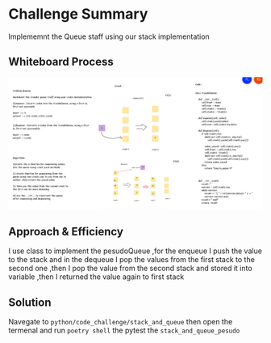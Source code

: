 # Challenge Summary
Implememnt the Queue staff using our stack implementation

## Whiteboard Process
![stack_queue_pesudo](stack_and_queue_pesudo.png)

## Approach & Efficiency
I use class to implement the pesudoQueue ,for the enqueue I push the value to the stack and in the dequeue I pop the values from the first stack to the second one ,then I pop the value from the second stack and stored it into variable ,then I returned the value again to first stack

## Solution
Navegate to `python/code_challenge/stack_and_queue` then open the termenal and run `poetry shell` the pytest the `stack_and_queue_pesudo`

